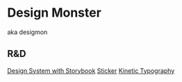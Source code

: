 # Design Monster 
aka desigmon

## R&D
[Design System with Storybook](./code/ds/01/index.html)
[Sticker](./code/interactive/sticker/index.html)
[Kinetic Typography](./code/interactive/kt-01/index.html)